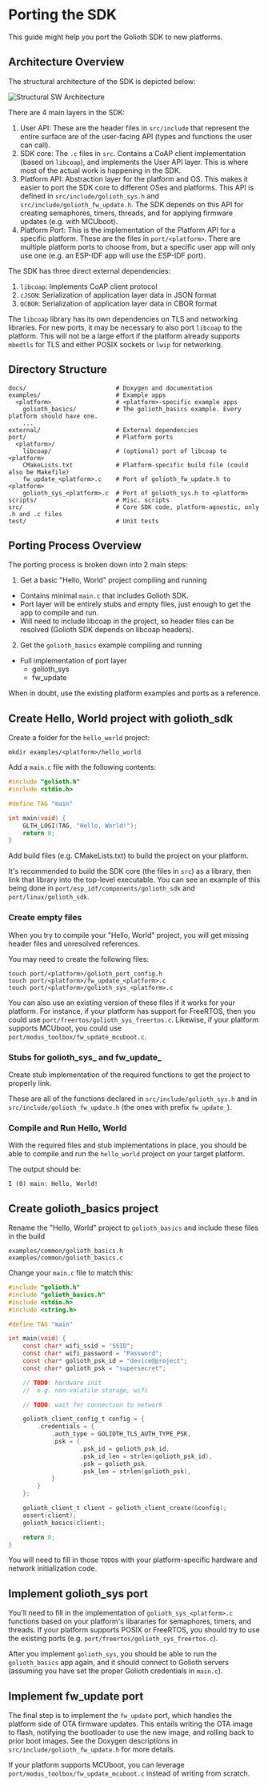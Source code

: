# Porting the SDK

This guide might help you port the Golioth SDK to new platforms.

## Architecture Overview

The structural architecture of the SDK is depicted below:

![Structural SW Architecture](img/FirmwareSDK_Arch.png)

There are 4 main layers in the SDK:

1. User API: These are the header files in `src/include` that represent the entire
   surface are of the user-facing API (types and functions the user can call).
2. SDK core: The `.c` files in `src`. Contains a CoAP client implementation (based
   on `libcoap`), and implements the User API layer. This is where most of the
   actual work is happening in the SDK.
3. Platform API: Abstraction layer for the platform and OS. This makes it easier
   to port the SDK core to different OSes and platforms. This API is defined
   in `src/include/golioth_sys.h` and `src/include/golioth_fw_update.h`.
   The SDK depends on this API for creating semaphores, timers, threads, and for
   applying firmware updates (e.g. with MCUboot).
4. Platform Port: This is the implementation of the Platform API for a specific
   platform. These are the files in `port/<platform>`. There are multiple platform
   ports to choose from, but a specific user app will only use one (e.g. an ESP-IDF
   app will use the ESP-IDF port).

The SDK has three direct external dependencies:

1. `libcoap`: Implements CoAP client protocol
2. `cJSON`: Serialization of application layer data in JSON format
3. `QCBOR`: Serialization of application layer data in CBOR format

The `libcoap` library has its own dependencies on TLS and networking libraries.
For new ports, it may be necessary to also port `libcoap` to the platform.
This will not be a large effort if the platform already supports `mbedtls` for TLS
and either POSIX sockets or `lwip` for networking.

## Directory Structure

```
docs/                         # Doxygen and documentation
examples/                     # Example apps
  <platform>                  # <platform>-specific example apps
    golioth_basics/           # The golioth_basics example. Every platform should have one.
    ...
external/                     # External dependencies
port/                         # Platform ports
  <platform>/
    libcoap/                  # (optional) port of libcoap to <platform>
    CMakeLists.txt            # Platform-specific build file (could also be Makefile)
    fw_update_<platform>.c    # Port of golioth_fw_update.h to <platform>
    golioth_sys_<platform>.c  # Port of golioth_sys.h to <platform>
scripts/                      # Misc. scripts
src/                          # Core SDK code, platform-agnostic, only .h and .c files
test/                         # Unit tests
```

## Porting Process Overview

The porting process is broken down into 2 main steps:

1. Get a basic "Hello, World" project compiling and running
  - Contains minimal `main.c` that includes Golioth SDK.
  - Port layer will be entirely stubs and empty files, just enough
    to get the app to compile and run.
  - Will need to include libcoap in the project, so header
    files can be resolved (Golioth SDK depends on libcoap headers).
2. Get the `golioth_basics` example compiling and running
  - Full implementation of port layer
      - golioth_sys
      - fw_update

When in doubt, use the existing platform examples and ports as a reference.

## Create Hello, World project with golioth_sdk

Create a folder for the `hello_world` project:

```
mkdir examples/<platform>/hello_world
```

Add a `main.c` file with the following contents:

```c
#include "golioth.h"
#include <stdio.h>

#define TAG "main"

int main(void) {
    GLTH_LOGI(TAG, "Hello, World!");
    return 0;
}
```

Add build files (e.g. CMakeLists.txt) to build the project on your
platform.

It's recommended to build the SDK core (the files in `src`)
as a library, then link that library into the top-level executable.
You can see an example of this being done in `port/esp_idf/components/golioth_sdk`
and `port/linux/golioth_sdk`.

### Create empty files

When you try to compile your "Hello, World" project, you will get
missing header files and unresolved references.

You may need to create the following files:

```
touch port/<platform>/golioth_port_config.h
touch port/<platform>/fw_update_<platform>.c
touch port/<platform>/golioth_sys_<platform>.c
```

You can also use an existing version of these files if it works for
your platform. For instance, if your platform has support for FreeRTOS, then
you could use `port/freertos/golioth_sys_freertos.c`. Likewise, if your platform
supports MCUboot, you could use `port/modus_toolbox/fw_update_mcuboot.c`.

### Stubs for golioth_sys_<platform> and fw_update_<platform>

Create stub implementation of the required functions to get the project
to properly link.

These are all of the functions declared in `src/include/golioth_sys.h` and
in `src/include/golioth_fw_update.h` (the ones with prefix `fw_update_`).

### Compile and Run Hello, World

With the required files and stub implementations in place, you should
be able to compile and run the `hello_world` project on your target platform.

The output should be:

```
I (0) main: Hello, World!
```

## Create golioth_basics project

Rename the "Hello, World" project to `golioth_basics` and include these
files in the build

```
examples/common/golioth_basics.h
examples/common/golioth_basics.c
```

Change your `main.c` file to match this:

```c
#include "golioth.h"
#include "golioth_basics.h"
#include <stdio.h>
#include <string.h>

#define TAG "main"

int main(void) {
    const char* wifi_ssid = "SSID";
    const char* wifi_password = "Password";
    const char* golioth_psk_id = "device@project";
    const char* golioth_psk = "supersecret";

    // TODO: hardware init
    //  e.g. non-volatile storage, wifi

    // TODO: wait for connection to network

    golioth_client_config_t config = {
        .credentials = {
            .auth_type = GOLIOTH_TLS_AUTH_TYPE_PSK,
            .psk = {
                    .psk_id = golioth_psk_id,
                    .psk_id_len = strlen(golioth_psk_id),
                    .psk = golioth_psk,
                    .psk_len = strlen(golioth_psk),
            }
        }
    };

    golioth_client_t client = golioth_client_create(&config);
    assert(client);
    golioth_basics(client);

    return 0;
}
```

You will need to fill in those `TODO`s with your platform-specific
hardware and network initialization code.

## Implement golioth_sys port

You'll need to fill in the implementation of `golioth_sys_<platform>.c` functions
based on your platform's libararies for semaphores, timers, and threads.
If your platform supports POSIX or FreeRTOS, you should try to use the existing
ports (e.g. `port/freertos/golioth_sys_freertos.c`).

After you implement `golioth_sys`, you should be able to run the `golioth_basics`
app again, and it should connect to Golioth servers (assuming you have set
the proper Golioth credentials in `main.c`).

## Implement fw_update port

The final step is to implement the `fw_update` port, which handles the platform
side of OTA firmware updates. This entails writing the OTA image to flash,
notifying the bootloader to use the new image, and rolling back to prior boot
images. See the Doxygen descriptions in `src/include/golioth_fw_update.h` for
more details.

If your platform supports MCUboot, you can leverage
`port/modus_toolbox/fw_update_mcuboot.c` instead of writing from scratch.
